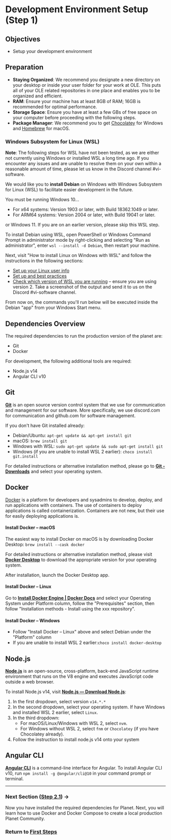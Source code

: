 # Development Environment Setup (Step 1)

## Objectives

- Setup your development environment

## Preparation

- **Staying Organized**: We recommend you designate a new directory on your desktop or inside your user folder for your work at OLE. This puts all of your OLE related repositories in one place and enables you to be organized and efficient.
- **RAM**: Ensure your machine has at least 8GB of RAM; 16GB is recommended for optimal performance.
- **Storage Space**: Ensure you have at least a few GBs of free space on your computer before proceeding with the following steps.
- **Package Manager**: We recommend you to get [Chocolatey](https://community.chocolatey.org/) for Windows and [Homebrew](https://brew.sh/) for macOS.

### Windows Subsystem for Linux (WSL)

**Note**: The following steps for WSL have not been tested, as we are either not currently using Windows or installed WSL a long time ago. If you encounter any issues and are unable to resolve them on your own within a reasonable amount of time, please let us know in the Discord channel #vi-software.

We would like you to **install Debian** on Windows with Windows Subsystem for Linux (WSL) to facilitate easier development in the future.

You must be running Windows 10...

  - For x64 systems: Version 1903 or later, with Build 18362.1049 or later.
  - For ARM64 systems: Version 2004 or later, with Build 19041 or later.

or Windows 11. If you are on an earlier version, please skip this WSL step.

To install Debian using WSL, open PowerShell or Windows Command Prompt in administrator mode by right-clicking and selecting "Run as administrator", enter `wsl --install -d Debian`, then restart your machine.

Next, visit "How to install Linux on Windows with WSL" and follow the instructions in the following sections:

- [Set up your Linux user info](https://learn.microsoft.com/en-us/windows/wsl/install#set-up-your-linux-user-info)
- [Set up and best practices](https://learn.microsoft.com/en-us/windows/wsl/install#set-up-and-best-practices)
- [Check which version of WSL you are running](https://learn.microsoft.com/en-us/windows/wsl/install#check-which-version-of-wsl-you-are-running) – ensure you are using version 2. Take a screenshot of the output and send it to us on the Discord #vi-software channel.

From now on, the commands you'll run below will be executed inside the Debian "app" from your Windows Start menu.

## Dependencies Overview

The required dependencies to run the production version of the planet are:

- Git
- Docker

For development, the following additional tools are required:

- Node.js v14
- Angular CLI v10

## Git

[**Git**](https://git-scm.com) is an open source version control system that we use for communication and management for our software. More specifically, we use discord.com for communication and github.com for software management.

If you don't have Git installed already:

- Debian/Ubuntu: `apt-get update && apt-get install git`
- macOS: `brew install git`
- Windows with WSL: `sudo apt-get update && sudo apt-get install git`
- Windows (if you are unable to install WSL 2 earlier): `choco install git.install`

For detailed instructions or alternative installation method, please go to [**Git - Downloads**](https://git-scm.com/downloads) and select your operating system.

## Docker

[Docker](https://www.docker.com) is a platform for developers and sysadmins to develop, deploy, and run applications with containers. The use of containers to deploy applications is called containerization. Containers are not new, but their use for easily deploying applications is.

#### Install Docker – macOS

The easiest way to install Docker on macOS is by downloading Docker Desktop: `brew install --cask docker`

For detailed instructions or alternative installation method, please visit [**Docker Desktop**](https://www.docker.com/products/docker-desktop/) to download the appropriate version for your operating system.

After installation, launch the Docker Desktop app.

#### Install Docker – Linux

Go to [**Install Docker Engine | Docker Docs**](https://docs.docker.com/engine/install/#supported-platforms) and select your Operating System under Platform column, follow the "Prerequisites" section, then follow "Installation methods - Install using the xxx repository".

#### Install Docker – Windows

- Follow "Install Docker – Linux" above and select Debian under the "Platform" column
- If you are unable to install WSL 2 earlier:`choco install docker-desktop`

## Node.js

[**Node.js**](https://nodejs.org) is an open-source, cross-platform, back-end JavaScript runtime environment that runs on the V8 engine and executes JavaScript code outside a web browser.

To install Node.js v14, visit [**Node.js — Download Node.js**](https://nodejs.org/en/download/package-manager):

1. In the first dropdown, select version `v14.*.*`
2. In the second dropdown, select your operating system. If have Windows and installed WSL 2 earlier, select `Linux`.
3. In the third dropdown:
   - For macOS/Linux/Windows with WSL 2, select `nvm`.
   - For Windows without WSL 2, select `fnm` or `Chocolatey` (if you have Chocolatey already).
4. Follow the instruction to install node.js v14 onto your system

## Angular CLI

[**Angular CLI**](https://cli.angular.io) is a command-line interface for Angular. To install Angular CLI v10, run `npm install -g @angular/cli@10` in your command prompt or terminal.

---

### Next Section ([Step 2.1](vi-docker-tutorial.md)) **→**

Now  you have installed the required dependencies for Planet. Next, you will learn how to use Docker and Docker Compose to create a local production Planet Community.

### Return to [First Steps](vi-first-steps.md#Step_1_-_Prerequisites)
